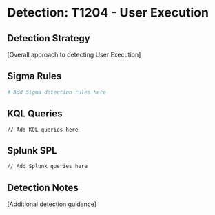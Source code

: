 # Detection: T1204 - User Execution

## Detection Strategy
[Overall approach to detecting User Execution]

## Sigma Rules
```yaml
# Add Sigma detection rules here
```

## KQL Queries
```kusto
// Add KQL queries here
```

## Splunk SPL
```spl
// Add Splunk queries here
```

## Detection Notes
[Additional detection guidance]
